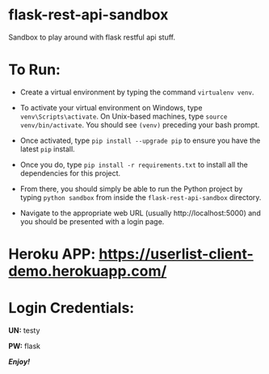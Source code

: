 # flask-rest-api-sandbox
Sandbox to play around with flask restful api stuff.

# To Run:

* Create a virtual environment by typing the command `virtualenv venv`.

* To activate your virtual environment on Windows, type `venv\Scripts\activate`. On Unix-based machines, type `source venv/bin/activate`. You should see `(venv)` preceding your bash prompt.

* Once activated, type `pip install --upgrade pip` to ensure you have the latest `pip` install.

* Once you do, type `pip install -r requirements.txt` to install all the dependencies for this project.

* From there, you should simply be able to run the Python project by typing `python sandbox` from inside the `flask-rest-api-sandbox` directory.

* Navigate to the appropriate web URL (usually http://localhost:5000) and you should be presented with a login page.

# Heroku APP: https://userlist-client-demo.herokuapp.com/

# Login Credentials:

**UN:** testy

**PW:** flask

***Enjoy!***
